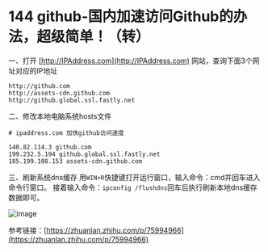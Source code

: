 # 144 github-国内加速访问Github的办法，超级简单！（转）

一、打开 [http://IPAddress.com](http://IPAddress.com) 网站，查询下面3个网址对应的IP地址

```text
http://github.com 
http://assets-cdn.github.com 
http://github.global.ssl.fastly.net
```

二、修改本地电脑系统hosts文件

```text
# ipaddress.com 加快github访问速度

140.82.114.3 github.com
199.232.5.194 github.global.ssl.fastly.net
185.199.108.153 assets-cdn.github.com
```

三、刷新系统dns缓存 用`WIN+R`快捷键打开运行窗口，输入命令：cmd并回车进入命令行窗口。 接着输入命令：`ipconfig /flushdns`回车后执行刷新本地dns缓存数据即可。

![image](https://user-images.githubusercontent.com/23518990/70410454-15b1bc00-1a8a-11ea-9ead-637bd0cf0e77.png)

参考链接：[https://zhuanlan.zhihu.com/p/75994966](https://zhuanlan.zhihu.com/p/75994966)

